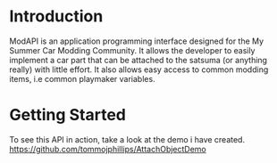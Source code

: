 # Introduction
 ModAPI is an application programming interface designed for the My Summer Car Modding Community. It allows the developer
 to easily implement a car part that can be attached to the satsuma (or anything really) with little effort. It also allows 
 easy access to common modding items, i.e common playmaker variables. 

# Getting Started
To see this API in action, take a look at the demo i have created. <https://github.com/tommojphillips/AttachObjectDemo>
